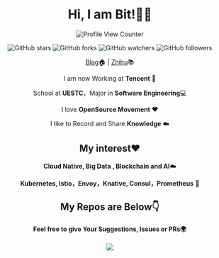 
<div align="center">
  
# Hi, I am Bit!👨‍🎓

![Profile View Counter](https://komarev.com/ghpvc/?username=Xunzhuo)

![GitHub stars](https://img.shields.io/github/stars/Xunzhuo?style=social)
![GitHub forks](https://img.shields.io/github/forks/Xunzhuo/Algorithm-Guide?style=social)
![GitHub watchers](https://img.shields.io/github/watchers/Xunzhuo/Algorithm-Guide?style=social)
![GitHub followers](https://img.shields.io/github/followers/Xunzhuo?style=social)

  [Blog](https://www.liuxunzhuo.com)🏠  | [Zhihu](https://zhihu.com/people/liuxunzhuo)📚

I am now Working at **Tencent** 🐧

School at **UESTC**，Major in **Software Engineering**💻

I love **OpenSource Movement** ❤️

I like to Record and Share **Knowledge** ☁️

## My interest❤️ 

**Cloud Native, Big Data , Blockchain and AI**☁️

**Kubernetes, Istio，Envoy，Knative, Consul，Prometheus** 🤖️

## My Repos are Below👇 

#### Feel free to give Your Suggestions, Issues or PRs🌍

<img  src="https://github-readme-stats.vercel.app/api?username=Xunzhuo&show_icons=true&theme=tokyonight&icon_color=6392DF">

</div>

